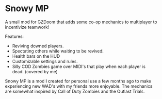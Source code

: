 # Snowy MP

A small mod for GZDoom that adds some co-op mechanics to multiplayer to incentivize teamwork!

Features:
- Reviving downed players.
- Spectating others while waiting to be revived.
- Health bars on the HUD
- Customizable settings and rules.
- Silly COD Zombies game over MIDI's that play when each player is dead. (covered by me)

Snowy MP is a mod I created for personal use a few months ago to make experiencing new WAD's with my friends more enjoyable. The mechanics are somewhat inspired by Call of Duty Zombies and the Outlast Trials.
